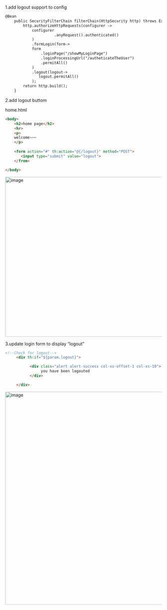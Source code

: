 1.add logout support to config

```html
@Bean
	public SecurityFilterChain filterChain(HttpSecurity http) throws Exception {
		http.authorizeHttpRequests(configurer ->
		    configurer
				      .anyRequest().authenticated()
		    )
		    .formLogin(form->
		    form
		        .loginPage("/showMyLoginPage")
		        .loginProcessingUrl("/autheticateTheUser")
		        .permitAll()
		    )
		    .logout(logout->
		       logout.permitAll()
		    );
		return http.build();
	}
```

2.add logout buttom

home.html

```html
<body>
    <h2>home page</h2>
    <hr>
    <p>
    welcome~~~
    </p>
    
    <form action="#" th:action="@{/logout}" method="POST">
       <input type="submit" value="logout">
    </from>

</body>
```

<img width="512" alt="image" src="https://github.com/ziuqnnnn44/Spring-MVC-Security/assets/66659394/8466eac1-ccdc-4285-adce-438a7a386892">

3.update login form to display “logout”

```html
<!--Check for logout-->
     <div th:if="${param.logout}">

           <div class="alert alert-success col-xs-offset-1 col-xs-10">
                you have been logouted
           </div>

     </div>
```

<img width="682" alt="image" src="https://github.com/ziuqnnnn44/Spring-MVC-Security/assets/66659394/f60786d8-b376-44f1-a5e8-ba29ce66fe59">
